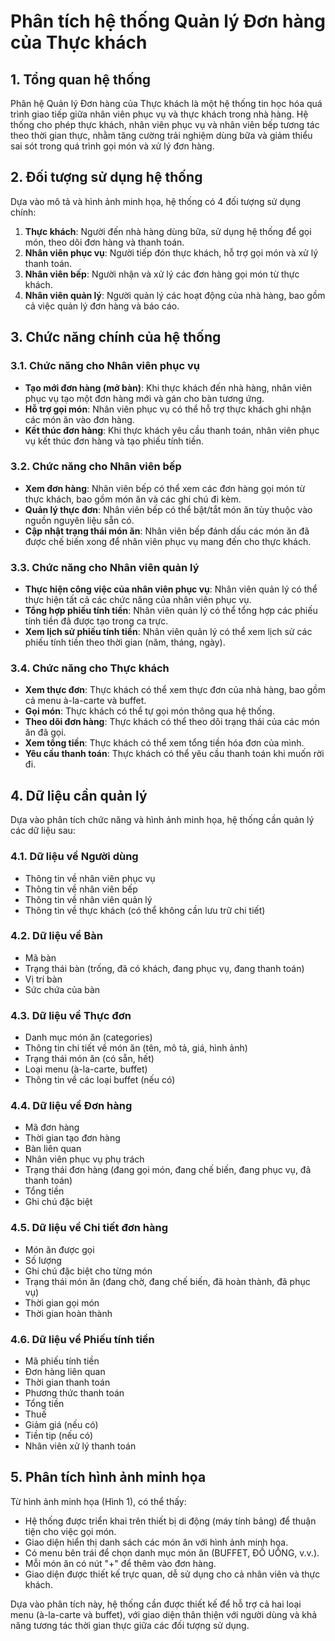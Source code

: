 # Phân tích hệ thống Quản lý Đơn hàng của Thực khách

## 1. Tổng quan hệ thống

Phân hệ Quản lý Đơn hàng của Thực khách là một hệ thống tin học hóa quá trình giao tiếp giữa nhân viên phục vụ và thực khách trong nhà hàng. Hệ thống cho phép thực khách, nhân viên phục vụ và nhân viên bếp tương tác theo thời gian thực, nhằm tăng cường trải nghiệm dùng bữa và giảm thiểu sai sót trong quá trình gọi món và xử lý đơn hàng.

## 2. Đối tượng sử dụng hệ thống

Dựa vào mô tả và hình ảnh minh họa, hệ thống có 4 đối tượng sử dụng chính:

1. **Thực khách**: Người đến nhà hàng dùng bữa, sử dụng hệ thống để gọi món, theo dõi đơn hàng và thanh toán.
2. **Nhân viên phục vụ**: Người tiếp đón thực khách, hỗ trợ gọi món và xử lý thanh toán.
3. **Nhân viên bếp**: Người nhận và xử lý các đơn hàng gọi món từ thực khách.
4. **Nhân viên quản lý**: Người quản lý các hoạt động của nhà hàng, bao gồm cả việc quản lý đơn hàng và báo cáo.

## 3. Chức năng chính của hệ thống

### 3.1. Chức năng cho Nhân viên phục vụ

- **Tạo mới đơn hàng (mở bàn)**: Khi thực khách đến nhà hàng, nhân viên phục vụ tạo một đơn hàng mới và gán cho bàn tương ứng.
- **Hỗ trợ gọi món**: Nhân viên phục vụ có thể hỗ trợ thực khách ghi nhận các món ăn vào đơn hàng.
- **Kết thúc đơn hàng**: Khi thực khách yêu cầu thanh toán, nhân viên phục vụ kết thúc đơn hàng và tạo phiếu tính tiền.

### 3.2. Chức năng cho Nhân viên bếp

- **Xem đơn hàng**: Nhân viên bếp có thể xem các đơn hàng gọi món từ thực khách, bao gồm món ăn và các ghi chú đi kèm.
- **Quản lý thực đơn**: Nhân viên bếp có thể bật/tắt món ăn tùy thuộc vào nguồn nguyên liệu sẵn có.
- **Cập nhật trạng thái món ăn**: Nhân viên bếp đánh dấu các món ăn đã được chế biến xong để nhân viên phục vụ mang đến cho thực khách.

### 3.3. Chức năng cho Nhân viên quản lý

- **Thực hiện công việc của nhân viên phục vụ**: Nhân viên quản lý có thể thực hiện tất cả các chức năng của nhân viên phục vụ.
- **Tổng hợp phiếu tính tiền**: Nhân viên quản lý có thể tổng hợp các phiếu tính tiền đã được tạo trong ca trực.
- **Xem lịch sử phiếu tính tiền**: Nhân viên quản lý có thể xem lịch sử các phiếu tính tiền theo thời gian (năm, tháng, ngày).

### 3.4. Chức năng cho Thực khách

- **Xem thực đơn**: Thực khách có thể xem thực đơn của nhà hàng, bao gồm cả menu à-la-carte và buffet.
- **Gọi món**: Thực khách có thể tự gọi món thông qua hệ thống.
- **Theo dõi đơn hàng**: Thực khách có thể theo dõi trạng thái của các món ăn đã gọi.
- **Xem tổng tiền**: Thực khách có thể xem tổng tiền hóa đơn của mình.
- **Yêu cầu thanh toán**: Thực khách có thể yêu cầu thanh toán khi muốn rời đi.

## 4. Dữ liệu cần quản lý

Dựa vào phân tích chức năng và hình ảnh minh họa, hệ thống cần quản lý các dữ liệu sau:

### 4.1. Dữ liệu về Người dùng
- Thông tin về nhân viên phục vụ
- Thông tin về nhân viên bếp
- Thông tin về nhân viên quản lý
- Thông tin về thực khách (có thể không cần lưu trữ chi tiết)

### 4.2. Dữ liệu về Bàn
- Mã bàn
- Trạng thái bàn (trống, đã có khách, đang phục vụ, đang thanh toán)
- Vị trí bàn
- Sức chứa của bàn

### 4.3. Dữ liệu về Thực đơn
- Danh mục món ăn (categories)
- Thông tin chi tiết về món ăn (tên, mô tả, giá, hình ảnh)
- Trạng thái món ăn (có sẵn, hết)
- Loại menu (à-la-carte, buffet)
- Thông tin về các loại buffet (nếu có)

### 4.4. Dữ liệu về Đơn hàng
- Mã đơn hàng
- Thời gian tạo đơn hàng
- Bàn liên quan
- Nhân viên phục vụ phụ trách
- Trạng thái đơn hàng (đang gọi món, đang chế biến, đang phục vụ, đã thanh toán)
- Tổng tiền
- Ghi chú đặc biệt

### 4.5. Dữ liệu về Chi tiết đơn hàng
- Món ăn được gọi
- Số lượng
- Ghi chú đặc biệt cho từng món
- Trạng thái món ăn (đang chờ, đang chế biến, đã hoàn thành, đã phục vụ)
- Thời gian gọi món
- Thời gian hoàn thành

### 4.6. Dữ liệu về Phiếu tính tiền
- Mã phiếu tính tiền
- Đơn hàng liên quan
- Thời gian thanh toán
- Phương thức thanh toán
- Tổng tiền
- Thuế
- Giảm giá (nếu có)
- Tiền tip (nếu có)
- Nhân viên xử lý thanh toán

## 5. Phân tích hình ảnh minh họa

Từ hình ảnh minh họa (Hình 1), có thể thấy:

- Hệ thống được triển khai trên thiết bị di động (máy tính bảng) để thuận tiện cho việc gọi món.
- Giao diện hiển thị danh sách các món ăn với hình ảnh minh họa.
- Có menu bên trái để chọn danh mục món ăn (BUFFET, ĐỒ UỐNG, v.v.).
- Mỗi món ăn có nút "+" để thêm vào đơn hàng.
- Giao diện được thiết kế trực quan, dễ sử dụng cho cả nhân viên và thực khách.

Dựa vào phân tích này, hệ thống cần được thiết kế để hỗ trợ cả hai loại menu (à-la-carte và buffet), với giao diện thân thiện với người dùng và khả năng tương tác thời gian thực giữa các đối tượng sử dụng.
